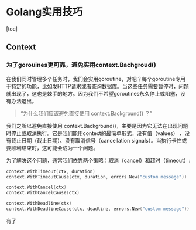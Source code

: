 # Golang实用技巧

[toc]

## Context

### 为了gorouines更可靠，避免实用context.Bachgroud()

在我们同时管理多个任务时，我们会实用goroutine，对吧？每个goroutine专用于特定的功能，比如发HTTP请求或者查询数据库。当这些任务需要暂停时，问题就出现了，这也是棘手的地方。因为我们不希望goroutines永久停止或阻塞，没有办法退出。

> “为什么我们应该避免直接使用 context.Background() ？”

我们之所以避免直接使用 context.Background()，主要是因为它无法在出现问题时停止或取消执行。它是我们能用context的最简单形式，没有值（values） 、没有截止日期（截止日期）、没有取消信号（cancellation signals）。当执行卡住或要顺利结束时，这可能会成为一个问题。

为了解决这个问题，通常我们依靠两个策略：取消（cancel）和超时（timeout）:

```go
context.WithTimeout(ctx, duration)
context.WithTimeoutCause(ctx, duration, errors.New("custom message"))

context.WithCancel(ctx)
context.WithCancelCause(ctx)

context.WithDeadline(ctx)
context.WithDeadlineCause(ctx, deadline, errors.New("custom message"))
```

有了


